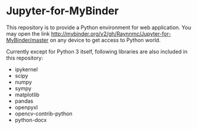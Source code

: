 # Jupyter-for-MyBinder

This repository is to provide a Python environment for web application.
You may open the link http://mybinder.org/v2/gh/Raynnmc/Jupyter-for-MyBinder/master on any device to get access to Python world.

Currently except for Python 3 itself, following libraries are also included in this repository:
- ipykernel
- scipy
- numpy
- sympy
- matplotlib
- pandas
- openpyxl
- opencv-contrib-python
- python-docx

